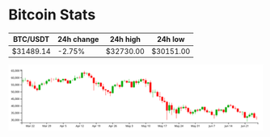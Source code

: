 # Bitcoin Stats

BTC/USDT|24h change|24h high|24h low|
|---|---|---|---|
|$31489.14|-2.75%|$32730.00|$30151.00|

<img src="./chart.svg">
